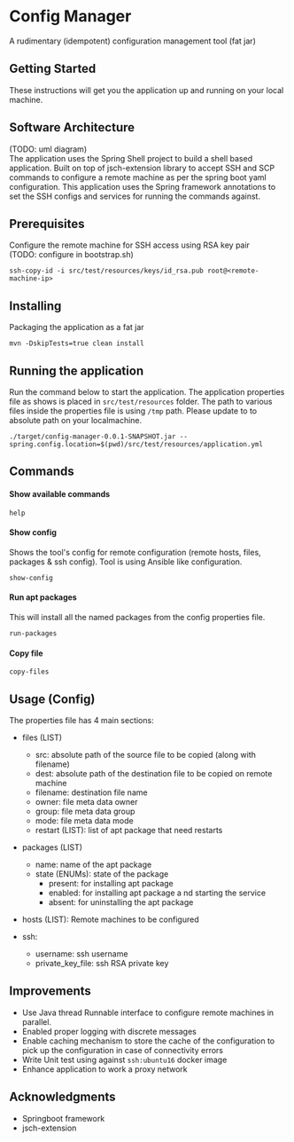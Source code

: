 # Config Manager

A rudimentary (idempotent) configuration management tool (fat jar)

## Getting Started

These instructions will get you the application up and running on your local machine.

## Software Architecture
(TODO: uml diagram)
<br />
The application uses the Spring Shell project to build a shell based application. Built on top of jsch-extension library to accept SSH and SCP commands to configure a remote machine as per the spring boot yaml configuration. This application uses the Spring framework annotations to set the SSH configs and services for running the commands against.


## Prerequisites

Configure the remote machine for SSH access using RSA key pair
<br />
(TODO: configure in bootstrap.sh)


```
ssh-copy-id -i src/test/resources/keys/id_rsa.pub root@<remote-machine-ip>
```

## Installing

Packaging the application as a fat jar
```
mvn -DskipTests=true clean install
```


## Running the application

Run the command below to start the application. The application properties file as shows is placed in `src/test/resources` folder. The path to various files inside the properties file is using `/tmp` path. Please update to to absolute path on your localmachine.
```
./target/config-manager-0.0.1-SNAPSHOT.jar --spring.config.location=$(pwd)/src/test/resources/application.yml
```
## Commands
#### Show available commands
```
help
```

#### Show config
Shows the tool's config for remote configuration (remote hosts, files, packages & ssh config). Tool is using Ansible like configuration.

```
show-config
```

#### Run apt packages
This will install all the named packages from the config properties file.
```
run-packages
```

#### Copy file
```
copy-files
```

## Usage (Config)
The properties file has 4 main sections:
* files (LIST)
    * src: absolute path of the source file to be copied (along with filename)
    * dest: absolute path of the destination file to be copied on remote machine
    * filename: destination file name
    * owner: file meta data owner
    * group: file meta data group
    * mode: file meta data mode
    * restart (LIST): list of apt package that need restarts

* packages (LIST)
    * name: name of the apt package
    * state (ENUMs): state of the package
        * present: for installing apt package
        * enabled: for installing apt package a nd starting the service
        * absent: for uninstalling the apt package

* hosts (LIST): Remote machines to be configured

* ssh:
    * username: ssh username
    * private_key_file: ssh RSA private key
    

## Improvements
* Use Java thread Runnable interface to configure remote machines in parallel.
* Enabled proper logging with discrete messages
* Enable caching mechanism to store the cache of the configuration to pick up the configuration in case of connectivity errors
* Write Unit test using against `ssh:ubuntu16` docker image
* Enhance application to work a proxy network


## Acknowledgments

* Springboot framework
* jsch-extension

